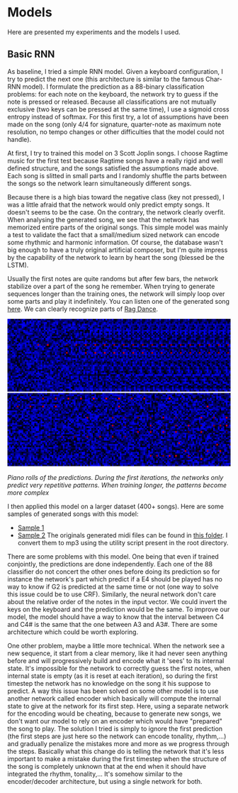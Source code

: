# Models

Here are presented my experiments and the models I used.

## Basic RNN

As baseline, I tried a simple RNN model. Given a keyboard configuration, I try to predict the next one (this architecture is similar to the famous Char-RNN model). I formulate the prediction as a 88-binary classification problems: for each note on the keyboard, the network try to guess if the note is pressed or released. Because all classifications are not mutually exclusive (two keys can be pressed at the same time), I use a sigmoid cross entropy instead of softmax. For this first try, a lot of assumptions have been made on the song (only 4/4 for signature, quarter-note as maximum note resolution, no tempo changes or other difficulties that the model could not handle).

At first, I try to trained this model on 3 Scott Joplin songs. I choose Ragtime music for the first test because Ragtime songs have a really rigid and well defined structure, and the songs satisfied the assumptions made above. Each song is slitted in small parts and I randomly shuffle the parts between the songs so the network learn simultaneously different songs.

Because there is a high bias toward the negative class (key not pressed), I was a little afraid that the network would only predict empty songs. It doesn't seems to be the case. On the contrary, the network clearly overfit. When analysing the generated song, we see that the network has memorized entire parts of the original songs. This simple model was mainly a test to validate the fact that a small/medium sized network can encode some rhythmic and harmonic information. Of course, the database wasn't big enough to have a truly original artificial composer, but I'm quite impress by the capability of the network to learn by heart the song (blessed be the LSTM).

Usually the first notes are quite randoms but after few bars, the network stabilize over a part of the song he remember. When trying to generate sequences longer than the training ones, the network will simply loop over some parts and play it indefinitely. You can listen one of the generated song [here](https://soundcloud.com/reivalk/basic-rnn-joplin-example-overfitting?in=reivalk/sets/music-generator-experiments). We can clearly recognize parts of [Rag Dance](https://youtu.be/tCrj1s1iVas).

![Training piano roll](imgs/training_begin.png) ![Training piano roll](imgs/training_end.png)

*Piano rolls of the predictions. During the first iterations, the networks only predict very repetitive patterns. When training longer, the patterns become more complex*

I then applied this model on a larger dataset (400+ songs). Here are some samples of generated songs with this model:
* [Sample 1](https://soundcloud.com/reivalk/basic-rnn-ragtime-1?in=reivalk/sets/music-generator-experiments)
* [Sample 2](https://soundcloud.com/reivalk/basic-rnn-ragtime-2?in=reivalk/sets/music-generator-experiments)
The originals generated midi files can be found in [this folder](midi/). I convert them to mp3 using the utility script present in the root directory.

There are some problems with this model. One being that even if trained conjointly, the predictions are done independently. Each one of the 88 classifier do not concert the other ones before doing its prediction so for instance the network's part which predict if a E4 should be played has no way to know if G2 is predicted at the same time or not (one way to solve this issue could be to use CRF). Similarly, the neural network don't care about the relative order of the notes in the input vector. We could invert the keys on the keyboard and the prediction would be the same. To improve our model, the model should have a way to know that the interval between C4 and C4# is the same that the one between A3 and A3#. There are some architecture which could be worth exploring.

One other problem, maybe a little more technical. When the network see a new sequence, it start from a clear memory, like it had never seen anything before and will progressively build and encode what it 'sees' to its internal state. It's impossible for the network to correctly guess the first notes, when internal state is empty (as it is reset at each iteration), so during the first timestep the network has no knowledge on the song it his suppose to predict. A way this issue has been solved on some other model is to use another network called encoder which basically will compute the internal state to give at the network for its first step. Here, using a separate network for the encoding would be cheating, because to generate new songs, we don't want our model to rely on an encoder which would have "prepared" the song to play. The solution I tried is simply to ignore the first prediction (the first steps are just here so the network can encode tonality, rhythm,...) and gradually penalize the mistakes more and more as we progress through the steps. Basically what this change do is telling the network that it's less important to make a mistake during the first timestep when the structure of the song is completely unknown that at the end when it should have integrated the rhythm, tonality,... It's somehow similar to the encoder/decoder architecture, but using a single network for both.
